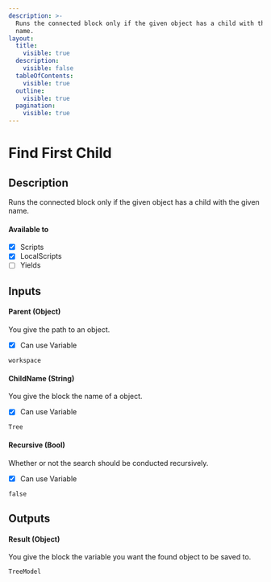 ```yaml
---
description: >-
  Runs the connected block only if the given object has a child with the given
  name.
layout:
  title:
    visible: true
  description:
    visible: false
  tableOfContents:
    visible: true
  outline:
    visible: true
  pagination:
    visible: true
---
```


# Find First Child

## Description

Runs the connected block only if the given object has a child with the given name.

#### Available to

* [x] Scripts
* [x] LocalScripts
* [ ] Yields

## Inputs

#### Parent (Object)

You give the path to an object.

* [x] Can use Variable

```
workspace
```

#### ChildName (String)

You give the block the name of a object.

* [x] Can use Variable

```
Tree
```

#### Recursive (Bool)

Whether or not the search should be conducted recursively.

* [x] Can use Variable

```
false
```

## Outputs

#### Result (Object)

You give the block the variable you want the found object to be saved to.

```
TreeModel
```
